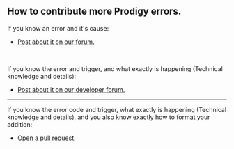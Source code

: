 ## How to contribute more Prodigy errors.

If you know an error and it's cause:
- [Post about it on our forum.](https://github.com/ProdigyPNP/ProdigyMathGameHacking/discussions/categories/forum)

<br>

If you know the error and trigger, and what exactly is happening (Technical knowledge and details):
- [Post about it on our developer forum.](https://github.com/ProdigyPNP/ProdigyMathGameHacking/discussions/categories/developer-forum)

-------

If you know the error code and trigger, what exactly is happening (Technical knowledge and details), and you also know exactly how to format your addition:
- [Open a pull request](https://github.com/ProdigyPNP/ProdigyMathGameHacking/pulls).
